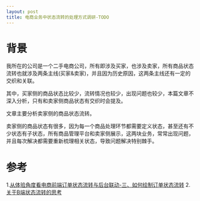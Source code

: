 ```yaml
---
layout: post
title: 电商业务中状态流转的处理方式调研-TODO
---
```


# 背景
我所在的公司是一个二手电商公司，所有即涉及买家，也涉及卖家，所有商品状态流转也就涉及两条主线(买家&卖家)，并且因为历史原因，这两条主线还有一定的交织和关联。

其中，买家侧的商品状态比较少，流转情况也较少，出现问题也较少，本篇文章不深入分析，只有和卖家侧商品状态有交织时会提及。

文章主要分析卖家侧的商品状态流转。

卖家侧的商品状态有很多，因为每一个商品处理环节都需要定义状态，甚至还有不少状态有子状态，所有商品管理平台和卖家侧展示，这两块业务，常常出现问题，并且每次解决都需要重新梳理相关状态，导致问题解决特别棘手。

# 参考
1.[从体验角度看电商前端订单状态流转与后台联动-三、如何绘制订单状态流转](http://www.woshipm.com/pd/3136578.html)
2.[关于B端状态流转的思考](https://coffee.pmcaff.com/article/E7LXwqezkd?rts=201102000107_nch)
